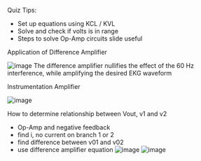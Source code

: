 Quiz Tips: 
  - Set up equations using KCL / KVL
  - Solve and check if volts is in range
  - Steps to solve Op-Amp circuits slide useful

Application of Difference Amplifier

![image](https://github.com/user-attachments/assets/286c7b88-4a02-4dde-bfde-47944fb9591b)
The difference amplifier nullifies the effect of the 60 Hz interference, while amplifying the desired EKG waveform

Instrumentation Amplifier 

![image](https://github.com/user-attachments/assets/0fbc4154-6711-47db-b595-ff74fe1dd2c8)

How to determine relationship between Vout, v1 and v2
- Op-Amp and negative feedback
- find i, no current on branch 1 or 2
- find difference between v01 and v02
- use difference amplifier equation
![image](https://github.com/user-attachments/assets/7f2a3a3d-ea38-4d36-bc4b-756f9b26dafa)
![image](https://github.com/user-attachments/assets/ef45442f-abaf-4bf7-9bde-23fa6a262caf)

